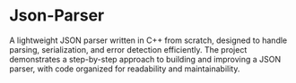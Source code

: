 # Json-Parser
A lightweight JSON parser written in C++ from scratch, designed to handle parsing, serialization, and error detection efficiently. The project demonstrates a step-by-step approach to building and improving a JSON parser, with code organized for readability and maintainability.
